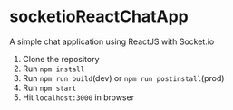 # socketioReactChatApp
A simple chat application using ReactJS with Socket.io

1. Clone the repository
2. Run `npm install`
3. Run `npm run build`(dev) or `npm run postinstall`(prod)
4. Run `npm start`
5. Hit `localhost:3000` in browser
